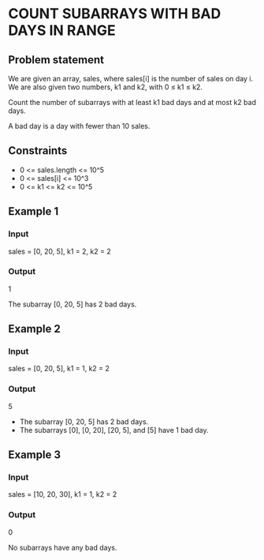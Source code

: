 # COUNT SUBARRAYS WITH BAD DAYS IN RANGE

## Problem statement

We are given an array, sales, where sales[i] is the number of sales on day i. We are also given two numbers, k1 and k2,
with 0 ≤ k1 ≤ k2.

Count the number of subarrays with at least k1 bad days and at most k2 bad days.

A bad day is a day with fewer than 10 sales.

## Constraints

- 0 <= sales.length <= 10^5
- 0 <= sales[i] <= 10^3
- 0 <= k1 <= k2 <= 10^5

## Example 1

### Input

sales = [0, 20, 5], k1 = 2, k2 = 2

### Output

1

The subarray [0, 20, 5] has 2 bad days.

## Example 2

### Input

sales = [0, 20, 5], k1 = 1, k2 = 2

### Output

5

- The subarray [0, 20, 5] has 2 bad days.
- The subarrays [0], [0, 20], [20, 5], and [5] have 1 bad day.

## Example 3

### Input

sales = [10, 20, 30], k1 = 1, k2 = 2

### Output

0

No subarrays have any bad days.